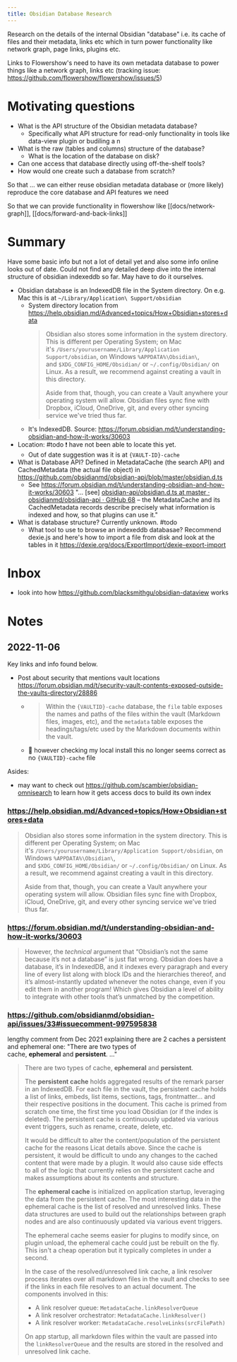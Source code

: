 ```yaml
---
title: Obsidian Database Research
---
```


Research on the details of the internal Obsidian "database" i.e. its cache of files and their metadata, links etc which in turn power functionality like network graph, page links, plugins etc.

Links to Flowershow's need to have its own metadata database to power things like a network graph, links etc (tracking issue: https://github.com/flowershow/flowershow/issues/5)

# Motivating questions

- What is the API structure of the Obsidian metadata database?
  - Specifically what API structure for read-only functionality in tools like data-view plugin or budiling a n
- What is the raw (tables and columns) structure of the database?
  - What is the location of the database on disk?
- Can one access that database directly using off-the-shelf tools?
- How would one create such a database from scratch?

So that ... we can either reuse obsidian metadata database or (more likely) reproduce the core database and API features we need

So that we can provide functionality in flowershow like [[docs/network-graph]], [[docs/forward-and-back-links]] 

# Summary

Have some basic info but not a lot of detail yet and also some info online looks out of date. Could not find any detailed deep dive into the internal structure of obsidian indexeddb so far. May have to do it ourselves.

- Obsidian database is an IndexedDB file in the System directory. On e.g. Mac this is at `~/Library/Application\ Support/obsidian`
  - System directory location from https://help.obsidian.md/Advanced+topics/How+Obsidian+stores+data
    > Obsidian also stores some information in the system directory. This is different per Operating System; on Mac it's `/Users/yourusername/Library/Application Support/obsidian`, on Windows `%APPDATA%\Obsidian\`, and `$XDG_CONFIG_HOME/Obsidian/` or `~/.config/Obsidian/` on Linux. As a result, we recommend against creating a vault in this directory.
    > 
    > Aside from that, though, you can create a Vault anywhere your operating system will allow. Obsidian files sync fine with Dropbox, iCloud, OneDrive, git, and every other syncing service we've tried thus far.
  - It's IndexedDB. Source: https://forum.obsidian.md/t/understanding-obsidian-and-how-it-works/30603
- Location: #todo ❗ have not been able to locate this yet.
  - Out of date suggestion was it is at `{VAULT-ID}-cache`
- What is Database API? Defined in MetadataCache (the search API) and CachedMetadata (the actual file object) in https://github.com/obsidianmd/obsidian-api/blob/master/obsidian.d.ts
  - See https://forum.obsidian.md/t/understanding-obsidian-and-how-it-works/30603 "... [see] [obsidian-api/obsidian.d.ts at master · obsidianmd/obsidian-api · GitHub 68](https://github.com/obsidianmd/obsidian-api/blob/master/obsidian.d.ts) – the MetadataCache and its CachedMetadata records describe precisely what information is indexed and how, so that plugins can use it."
- What is database structure? Currently unknown. #todo 
  - What tool to use to browse an indexeddb databasae? Recommend dexie.js and here's how to import a file from disk and look at the tables in it https://dexie.org/docs/ExportImport/dexie-export-import

# Inbox

- look into how https://github.com/blacksmithgu/obsidian-dataview works

# Notes

## 2022-11-06

Key links and info found below.

- Post about security that mentions vault locations https://forum.obsidian.md/t/security-vault-contents-exposed-outside-the-vaults-directory/28886 
  - > Within the `{VAULTID}-cache` database, the `file` table exposes the names and paths of the files within the vault (Markdown files, images, etc), and the `metadata` table exposes the headings/tags/etc used by the Markdown documents within the vault.
  - 🚩 however checking my local install this no longer seems correct as no `{VAULTID}-cache` file

Asides:

- may want to check out https://github.com/scambier/obsidian-omnisearch to learn how it gets access docs to build its own index

### https://help.obsidian.md/Advanced+topics/How+Obsidian+stores+data

> Obsidian also stores some information in the system directory. This is different per Operating System; on Mac it's `/Users/yourusername/Library/Application Support/obsidian`, on Windows `%APPDATA%\Obsidian\`, and `$XDG_CONFIG_HOME/Obsidian/` or `~/.config/Obsidian/` on Linux. As a result, we recommend against creating a vault in this directory.
> 
> Aside from that, though, you can create a Vault anywhere your operating system will allow. Obsidian files sync fine with Dropbox, iCloud, OneDrive, git, and every other syncing service we've tried thus far.

### https://forum.obsidian.md/t/understanding-obsidian-and-how-it-works/30603

> However, the _technical_ argument that “Obsidian’s not the same because it’s not a database” is just flat wrong. Obsidian does have a database, it’s in IndexedDB, and it indexes every paragraph and every line of every list along with block IDs and the hierarchies thereof, and it’s almost-instantly updated whenever the notes change, even if you edit them in another program! Which gives Obsidian a level of ability to integrate with other tools that’s unmatched by the competition.

### https://github.com/obsidianmd/obsidian-api/issues/33#issuecomment-997595838

lengthy comment from Dec 2021 explaining there are 2 caches a persistent and ephemeral one: "There are two types of cache, **ephemeral** and **persistent**. ..." 

> There are two types of cache, **ephemeral** and **persistent**.
> 
> The **persistent cache** holds aggregated results of the remark parser in an IndexedDB. For each file in the vault, the persistent cache holds a list of links, embeds, list items, sections, tags, frontmatter... and their respective positions in the document. This cache is primed from scratch one time, the first time you load Obsidian (or if the index is deleted). The persistent cache is continuously updated via various event triggers, such as rename, create, delete, etc.
> 
> It would be difficult to alter the content/population of the persistent cache for the reasons Licat details above. Since the cache is persistent, it would be difficult to undo any changes to the cached content that were made by a plugin. It would also cause side effects to all of the logic that currently relies on the persistent cache and makes assumptions about its contents and structure.
> 
> The **ephemeral cache** is initialized on application startup, leveraging the data from the persistent cache. The most interesting data in the ephemeral cache is the list of resolved and unresolved links. These data structures are used to build out the relationships between graph nodes and are also continuously updated via various event triggers.
> 
> The ephemeral cache seems easier for plugins to modify since, on plugin unload, the ephemeral cache could just be rebuilt on the fly. This isn't a cheap operation but it typically completes in under a second.
> 
> In the case of the resolved/unresolved link cache, a link resolver process iterates over all markdown files in the vault and checks to see if the links in each file resolves to an actual document. The components involved in this:
> 
> -   A link resolver queue: `MetadataCache.linkResolverQueue`
> -   A link resolver orchestrator: `MetadataCache.linkResolver()`
> -   A link resolver worker: `MetadataCache.resolveLinks(srcFilePath)`
> 
> On app startup, all markdown files within the vault are passed into the `linkResolverQueue` and the results are stored in the resolved and unresolved link cache.